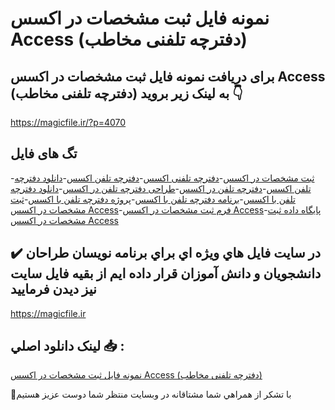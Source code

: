 # نمونه فایل ثبت مشخصات در اکسس Access (دفترچه تلفنی مخاطب)

## برای دریافت نمونه فایل ثبت مشخصات در اکسس Access (دفترچه تلفنی مخاطب) به لینک زیر بروید 👇

https://magicfile.ir/?p=4070

## تگ های فایل

-[ثبت مشخصات در اکسس](https://magicfile.ir/product/%d9%86%d9%85%d9%88%d9%86%d9%87-%d9%81%d8%a7%db%8c%d9%84-%d8%ab%d8%a8%d8%aa-%d9%85%d8%b4%d8%ae%d8%b5%d8%a7%d8%aa-%d8%af%d8%b1-%d8%a7%da%a9%d8%b3%d8%b3-access/)-[دفترچه تلفنی اکسس](https://magicfile.ir/product/%d9%86%d9%85%d9%88%d9%86%d9%87-%d9%81%d8%a7%db%8c%d9%84-%d8%ab%d8%a8%d8%aa-%d9%85%d8%b4%d8%ae%d8%b5%d8%a7%d8%aa-%d8%af%d8%b1-%d8%a7%da%a9%d8%b3%d8%b3-access/)-[دفترچه تلفن اکسس](https://magicfile.ir/product/%d9%86%d9%85%d9%88%d9%86%d9%87-%d9%81%d8%a7%db%8c%d9%84-%d8%ab%d8%a8%d8%aa-%d9%85%d8%b4%d8%ae%d8%b5%d8%a7%d8%aa-%d8%af%d8%b1-%d8%a7%da%a9%d8%b3%d8%b3-access/)-[دانلود دفترچه تلفن اکسس](https://magicfile.ir/product/%d9%86%d9%85%d9%88%d9%86%d9%87-%d9%81%d8%a7%db%8c%d9%84-%d8%ab%d8%a8%d8%aa-%d9%85%d8%b4%d8%ae%d8%b5%d8%a7%d8%aa-%d8%af%d8%b1-%d8%a7%da%a9%d8%b3%d8%b3-access/)-[دفترچه تلفن در اکسس](https://magicfile.ir/product/%d9%86%d9%85%d9%88%d9%86%d9%87-%d9%81%d8%a7%db%8c%d9%84-%d8%ab%d8%a8%d8%aa-%d9%85%d8%b4%d8%ae%d8%b5%d8%a7%d8%aa-%d8%af%d8%b1-%d8%a7%da%a9%d8%b3%d8%b3-access/)-[طراحی دفترچه تلفن در اکسس](https://magicfile.ir/product/%d9%86%d9%85%d9%88%d9%86%d9%87-%d9%81%d8%a7%db%8c%d9%84-%d8%ab%d8%a8%d8%aa-%d9%85%d8%b4%d8%ae%d8%b5%d8%a7%d8%aa-%d8%af%d8%b1-%d8%a7%da%a9%d8%b3%d8%b3-access/)-[دانلود دفترچه تلفن با اکسس](https://magicfile.ir/product/%d9%86%d9%85%d9%88%d9%86%d9%87-%d9%81%d8%a7%db%8c%d9%84-%d8%ab%d8%a8%d8%aa-%d9%85%d8%b4%d8%ae%d8%b5%d8%a7%d8%aa-%d8%af%d8%b1-%d8%a7%da%a9%d8%b3%d8%b3-access/)-[برنامه دفترچه تلفن با اکسس](https://magicfile.ir/product/%d9%86%d9%85%d9%88%d9%86%d9%87-%d9%81%d8%a7%db%8c%d9%84-%d8%ab%d8%a8%d8%aa-%d9%85%d8%b4%d8%ae%d8%b5%d8%a7%d8%aa-%d8%af%d8%b1-%d8%a7%da%a9%d8%b3%d8%b3-access/)-[پروژه دفترچه تلفن با اکسس](https://magicfile.ir/product/%d9%86%d9%85%d9%88%d9%86%d9%87-%d9%81%d8%a7%db%8c%d9%84-%d8%ab%d8%a8%d8%aa-%d9%85%d8%b4%d8%ae%d8%b5%d8%a7%d8%aa-%d8%af%d8%b1-%d8%a7%da%a9%d8%b3%d8%b3-access/)-[ثبت مشخصات در اکسس Access](https://magicfile.ir/product/%d9%86%d9%85%d9%88%d9%86%d9%87-%d9%81%d8%a7%db%8c%d9%84-%d8%ab%d8%a8%d8%aa-%d9%85%d8%b4%d8%ae%d8%b5%d8%a7%d8%aa-%d8%af%d8%b1-%d8%a7%da%a9%d8%b3%d8%b3-access/)-[فرم ثبت مشخصات در اکسس Access](https://magicfile.ir/product/%d9%86%d9%85%d9%88%d9%86%d9%87-%d9%81%d8%a7%db%8c%d9%84-%d8%ab%d8%a8%d8%aa-%d9%85%d8%b4%d8%ae%d8%b5%d8%a7%d8%aa-%d8%af%d8%b1-%d8%a7%da%a9%d8%b3%d8%b3-access/)-[پایگاه داده ثبت مشخصات در اکسس Access](https://magicfile.ir/product/%d9%86%d9%85%d9%88%d9%86%d9%87-%d9%81%d8%a7%db%8c%d9%84-%d8%ab%d8%a8%d8%aa-%d9%85%d8%b4%d8%ae%d8%b5%d8%a7%d8%aa-%d8%af%d8%b1-%d8%a7%da%a9%d8%b3%d8%b3-access/)

## ✔️ در سايت فايل هاي ويژه اي براي برنامه نويسان طراحان دانشجويان و دانش آموزان قرار داده ايم از بقيه فايل سايت نيز ديدن فرماييد

https://magicfile.ir


## لينک دانلود اصلي 📥 :

[نمونه فایل ثبت مشخصات در اکسس Access (دفترچه تلفنی مخاطب)](https://magicfile.ir/product/%d9%86%d9%85%d9%88%d9%86%d9%87-%d9%81%d8%a7%db%8c%d9%84-%d8%ab%d8%a8%d8%aa-%d9%85%d8%b4%d8%ae%d8%b5%d8%a7%d8%aa-%d8%af%d8%b1-%d8%a7%da%a9%d8%b3%d8%b3-access/) 


🙏با تشکر از همراهي شما مشتاقانه در وبسایت منتظر شما دوست عزیز هستیم

